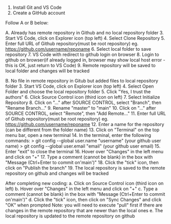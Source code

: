 1. Install Git and VS Code
2. Create a GitHub account

Follow A or B below:

A. Already has remote repository in Github and no local repository folder
3. Start VS Code, click on Explorer icon (top left)
4. Select Clone Repository
5. Enter full URL of Github repository(must be root repository) eg. https://github.com/username/reponame
6. Select local folder to save repository
7. VS Code with redirect to github login on browser
8. Login to github on browser(if already logged in, browser may show local host error - this is OK, just return to VS Code)
9. Remote repository will be saved to local folder and changes will be tracked

B. No file in remote repository in Gitub but added files to local repository folder
3. Start VS Code, click on Explorer icon (top left)
4. Select Open Folder and choose the local repository folder
5. Click "Yes, I trust the authors"
6. Click Source Control icon (third icon on left)
7. Select Initialize Repository
8. Click on "..." after SOURCE CONTROL, select "Branch", then "Rename Branch..."
9. Rename "master" to "main"
10. Click on "..." after SOURCE CONTROL, select "Remote", then "Add Remote..."
11. Enter full URL of Github repository(must be root repository) eg. https://github.com/username/reponame
12. Enter a name for the repository (can be different from the folder name)
13. Click on "Terminal" on the top menu bar, open a new terminal
14. In the terminal, enter the following commands:
	> git config --global user.name "username" (your github user name)
	> git config --global user.email "email" (your github user email)
15. Enter "exit" to close the terminal
16. Hover over "Changes" in the left menu and click on "+"
17. Type a comment (cannot be blank) in the box with "Message (Ctrl+Enter to commit on'main')"
18. Click the "tick" icon, then click on "Publish the branch"
19. The local repository is saved to the remote repository on github and changes will be tracked

After completing new coding:
a. Click on Source Control icon (third icon on left)
b. Hover over "Changes" in the left menu and click on "+"
c. Type a comment (cannot be blank) in the box with "Message (Ctrl+Enter to commit on'main')"
d. Click the "tick" icon, then click on "Sync Changes" and click "OK" when prompted
Note: you will need to execute "pull" first if there are changes in the remote repository that are newer than the local ones
e. The local repository is updated to the remote repository on github
